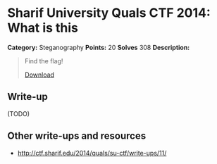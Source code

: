 # Sharif University Quals CTF 2014: What is this

**Category:** Steganography
**Points:** 20
**Solves** 308
**Description:**

> Find the flag!
>
> [Download](what-is-this.tar.gz)

## Write-up

(TODO)

## Other write-ups and resources

* <http://ctf.sharif.edu/2014/quals/su-ctf/write-ups/11/>
